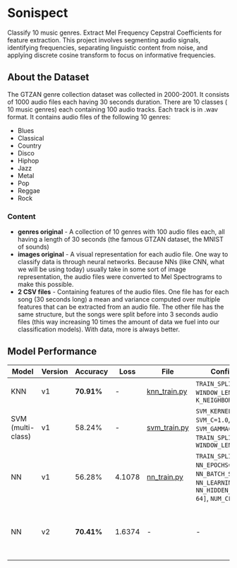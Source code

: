 # Sonispect

Classify 10 music genres. Extract Mel Frequency Cepstral Coefficients for feature extraction. This project involves segmenting audio signals, identifying frequencies, separating linguistic content from noise, and applying discrete cosine transform to focus on informative frequencies. 

## About the Dataset

The GTZAN genre collection dataset was collected in 2000-2001. It consists of 1000 audio files each having 30 seconds duration. There are 10 classes ( 10 music genres) each containing 100 audio tracks. Each track is in .wav format. It contains audio files of the following 10 genres:

- Blues
- Classical 
- Country 
- Disco 
- Hiphop 
- Jazz
- Metal 
- Pop 
- Reggae 
- Rock

### Content

- **genres original** - A collection of 10 genres with 100 audio files each, all having a length of 30 seconds (the famous GTZAN dataset, the MNIST of sounds)
- **images original** - A visual representation for each audio file. One way to classify data is through neural networks. Because NNs (like CNN, what we will be using today) usually take in some sort of image representation, the audio files were converted to Mel Spectrograms to make this possible.
- **2 CSV files** - Containing features of the audio files. One file has for each song (30 seconds long) a mean and variance computed over multiple features that can be extracted from an audio file. The other file has the same structure, but the songs were split before into 3 seconds audio files (this way increasing 10 times the amount of data we fuel into our classification models). With data, more is always better.

## Model Performance

| Model | Version | Accuracy | Loss | File | Configurations | Remarks | 
| --- | --- | --- | --- | --- | --- | --- |
| KNN | v1 | **70.91%** | - | [knn_train.py](/src/training/knn_train.py) | `TRAIN_SPLIT=0.66`, `WINDOW_LENGHT=0.022`, `K_NEIGHBORS=5` | - |
| SVM (multi-class) | v1 | 58.24% | - | [svm_train.py](/src/training/svm_train.py) | `SVM_KERNEL="rbf`, `SVM_C=1.0`, `SVM_GAMMA="scale"`, `TRAIN_SPLIT=0.66`, `WINDOW_LENGTH=0.020` | - |
| NN | v1 | 56.28% | 4.1078  | [nn_train.py](/src/training/nn_train.py) | `TRAIN_SPLIT_NN=0.8`, `NN_EPOCHS=50`, `NN_BATCH_SIZE=32`, `NN_LEARNING_RATE=0.001`, `NN_HIDDEN_UNITS=[128, 64]`, `NUM_CLASSES=10` | - |
| NN | v2 | **70.41%** | 1.6374 | - | - | Added Dropout, Batch Normalization, and Early Stopping |